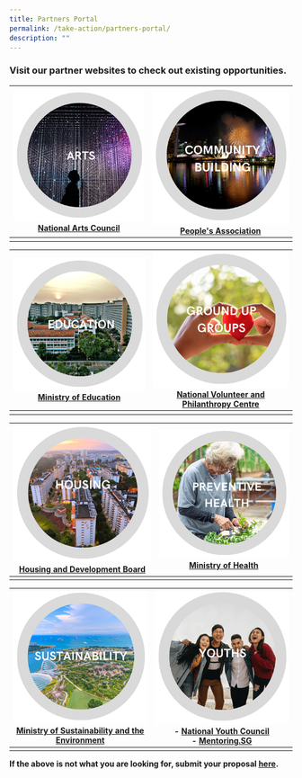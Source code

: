 ```yaml
---
title: Partners Portal
permalink: /take-action/partners-portal/
description: ""
---
```

### Visit our partner websites to check out existing opportunities. 

|![](/images/Partners%20portal/2_arts.png)<br>[National Arts Council](https://nac.gov.sg)|![](/images/Partners%20portal/3_communitybuilding.png)<br>[People's Association](https://pa.gov.sg)|
| -------- | -------- |
|    |    |

|![](/images/Partners%20portal/1_education.png)<br>[Ministry of Education](https://moe.gov.sg)|![](/images/Partners%20portal/7_groundupgroups.png)<br>[National Volunteer and Philanthropy Centre](https://cityofgood.sg)|
| -------- | -------- |
|    |    |

|![](/images/Partners%20portal/8_housing.png)<br>[Housing and Development Board](https://hdb.gov.sg) |![](/images/Partners%20portal/4_preventivehealth.png)<br>[Ministry of Health](https://moh.gov.sg) |
| -------- | -------- |
|    |    |

| ![](/images/Partners%20portal/6_sustainability.png)<br>[Ministry of Sustainability and the Environment](https://mse.gov.sg)|![](/images/Partners%20portal/5_youths.png)<br>- [National Youth Council](https://nyc.gov.sg)<br>- [Mentoring.SG](https://mentoring.sg/)|
| -------- | -------- |
|    |    |

**If the above is not what you are looking for, submit your proposal [here](https://go.gov.sg/takeactiontoday).**
